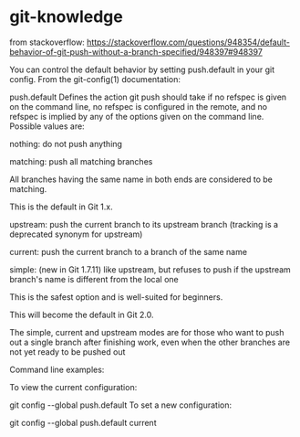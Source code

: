 # git-knowledge

from stackoverflow: https://stackoverflow.com/questions/948354/default-behavior-of-git-push-without-a-branch-specified/948397#948397


You can control the default behavior by setting push.default in your git config. From the git-config(1) documentation:

push.default
Defines the action git push should take if no refspec is given on the command line, no refspec is configured in the remote, and no refspec is implied by any of the options given on the command line. Possible values are:

nothing: do not push anything

matching: push all matching branches

All branches having the same name in both ends are considered to be matching.

This is the default in Git 1.x.

upstream: push the current branch to its upstream branch (tracking is a deprecated synonym for upstream)

current: push the current branch to a branch of the same name

simple: (new in Git 1.7.11) like upstream, but refuses to push if the upstream branch's name is different from the local one

This is the safest option and is well-suited for beginners.

This will become the default in Git 2.0.

The simple, current and upstream modes are for those who want to push out a single branch after finishing work, even when the other branches are not yet ready to be pushed out

Command line examples:

To view the current configuration:

git config --global push.default
To set a new configuration:

git config --global push.default current
